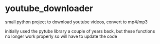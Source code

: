 # youtube_downloader
small python project to download youtube videos, convert to mp4/mp3 

initially used the pytube library a couple of years back, but these functions no longer work properly so will have to update the code

